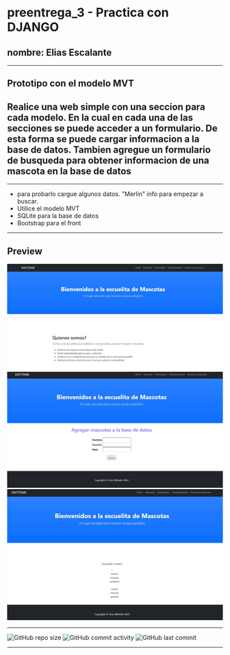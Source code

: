 # preentrega_3 - Practica con DJANGO
## nombre: Elias Escalante

----
## Prototipo con el modelo MVT

## Realice una web simple con una seccion para cada modelo. En la cual en cada una de las secciones se puede acceder a un formulario. De esta forma se puede cargar informacion a la base de datos. Tambien agregue un formulario de busqueda para obtener informacion de una mascota en la base de datos

----

- para probarlo cargue algunos datos. "Merlin" info para empezar a buscar.
- Utilice el modelo MVT
- SQLite para la base de datos
- Bootstrap para el front

----

## Preview

![captura](https://github.com/eliasescalante/practica_django_web_mascota/blob/master/Capture_1.JPG)
![captura](https://github.com/eliasescalante/practica_django_web_mascota/blob/master/Capture_2.JPG)
![captura](https://github.com/eliasescalante/practica_django_web_mascota/blob/master/Capture_3.JPG)

----

![GitHub repo size](https://img.shields.io/github/repo-size/eliasescalante/practica_django_web_mascota
)
![GitHub commit activity](https://img.shields.io/github/commit-activity/m/eliasescalante/practica_django_web_mascota
)
![GitHub last commit](https://img.shields.io/github/last-commit/eliasescalante/practica_django_web_mascota
)

----
